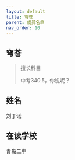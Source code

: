 ```yaml
---
layout: default
title: 穹苍
parent: 成员名单
nav_order: 10
---
```


## 穹苍

<blockquote class="note-title"><p>擅长科目</p><p>中考340.5，你说呢？</p></blockquote>

## 姓名
刘丁诺

## 在读学校
青岛二中

